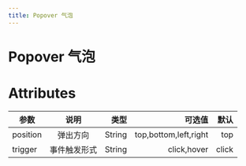 ```yaml
---
title: Popover 气泡
---
```


# Popover 气泡

<ClientOnly>
  <popover-demo-1></popover-demo-1>
  <popover-demo-2></popover-demo-2>
</ClientOnly>

# Attributes

| 参数     |     说明     |   类型 |                可选值 |  默认 |
| -------- | :----------: | -----: | --------------------: | ----: |
| position |   弹出方向   | String | top,bottom,left,right |   top |
| trigger  | 事件触发形式 | String |           click,hover | click |
